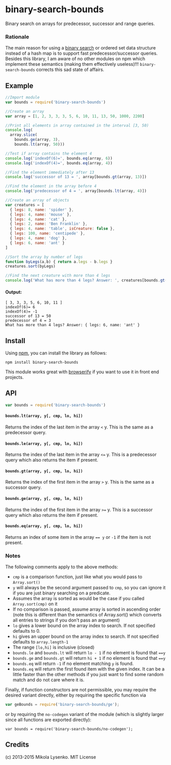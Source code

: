 binary-search-bounds
====================
Binary search on arrays for predecessor, successor and range queries.

### Rationale

The main reason for using a [binary search](https://en.wikipedia.org/wiki/Binary_search_algorithm) or ordered set data structure instead of a hash map is to support fast predecessor/successor queries.  Besides this library, I am aware of no other modules on npm which implement these semantics (making them effectively useless)!!!  `binary-search-bounds` corrects this sad state of affairs.

## Example

```javascript
//Import module
var bounds = require('binary-search-bounds')

//Create an array
var array = [1, 2, 3, 3, 3, 5, 6, 10, 11, 13, 50, 1000, 2200]

//Print all elements in array contained in the interval [3, 50)
console.log(
  array.slice(
    bounds.ge(array, 3),
    bounds.lt(array, 50)))

//Test if array contains the element 4
console.log('indexOf(6)=', bounds.eq(array, 6))
console.log('indexOf(4)=', bounds.eq(array, 4))

//Find the element immediately after 13
console.log('successor of 13 = ', array[bounds.gt(array, 13)])

//Find the element in the array before 4
console.log('predecessor of 4 = ', array[bounds.lt(array, 4)])

//Create an array of objects
var creatures = [
  { legs: 8, name: 'spider' },
  { legs: 4, name: 'mouse' },
  { legs: 4, name: 'cat' },
  { legs: 2, name: 'Ben Franklin' },
  { legs: 4, name: 'table', isCreature: false },
  { legs: 100, name: 'centipede' },
  { legs: 4, name: 'dog' },
  { legs: 6, name: 'ant' }
]

//Sort the array by number of legs
function byLegs(a,b) { return a.legs - b.legs }
creatures.sort(byLegs)

//Find the next creature with more than 4 legs
console.log('What has more than 4 legs? Answer: ', creatures[bounds.gt(creatures, {legs:4}, byLegs)])
```

#### Output:

```
[ 3, 3, 3, 5, 6, 10, 11 ]
indexOf(6)= 6
indexOf(4)= -1
successor of 13 = 50
predecessor of 4 = 3
What has more than 4 legs? Answer: { legs: 6, name: 'ant' }
```

## Install
Using [npm](https://docs.npmjs.com/), you can install the library as follows:

```
npm install binary-search-bounds
```

This module works great with [browserify](http://browserify.org/) if you want to use it in front end projects.

## API

```javascript
var bounds = require('binary-search-bounds')
```

#### `bounds.lt(array, y[, cmp, lo, hi])`
Returns the index of the last item in the array `<` y.  This is the same as a predecessor query.

#### `bounds.le(array, y[, cmp, lo, hi])`
Returns the index of the last item in the array `<=` y.  This is a predecessor query which also returns the item if present.

#### `bounds.gt(array, y[, cmp, lo, hi])`
Returns the index of the first item in the array `>` y.  This is the same as a successor query.

#### `bounds.ge(array, y[, cmp, lo, hi])`
Returns the index of the first item in the array `>=` y.  This is a successor query which also returns the item if present.

#### `bounds.eq(array, y[, cmp, lo, hi])`
Returns an index of some item in the array `== y` or `-1` if the item is not present.

### Notes

The following comments apply to the above methods:

* `cmp` is a comparison function, just like what you would pass to `Array.sort()`
* `y` will always be the second argument passed to `cmp`, so you can ignore it if you are just binary searching on a predicate.
* Assumes the array is sorted as would be the case if you called `Array.sort(cmp)` on it
* If no comparison is passed, assume array is sorted in ascending order (note this is different than the semantics of Array.sort() which converts all entries to strings if you don't pass an argument)
* `lo` gives a lower bound on the array index to search.  If not specified defaults to 0.
* `hi` gives an upper bound on the array index to search.  If not specified defaults to `array.length-1`
* The range `[lo,hi]` is inclusive (closed)
* `bounds.le` and `bounds.lt` will return `lo - 1` if no element is found that `==y`
* `bounds.ge` and `bounds.gt` will return `hi + 1` if no element is found that `==y`
* `bounds.eq` will return `-1` if no element matching `y` is found.
* `bounds.eq` will return the first found item with the given index.  It can be a little faster than the other methods if you just want to find some random match and do not care where it is.

Finally, if function constructors are not permissible, you may require the desired variant directly, either by requiring the specific function via

```js
var geBounds = require('binary-search-bounds/ge');
```

or by requiring the `no-codegen` variant of the module (which is slightly larger since all functions are exported directly):

```
var bounds = require('binary-search-bounds/no-codegen');
```

## Credits
(c) 2013-2015 Mikola Lysenko. MIT License
